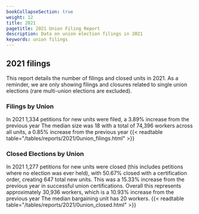 ```yaml
---
bookCollapseSection: true
weight: 12
title: 2021
pagetitle: 2021 Union Filing Report
description: Data on union election filings in 2021
keywords: union filings
---
```


## 2021 filings

This report details the number of filings and closed units in 2021. As a reminder, we are only showing filings and closures related to single union elections (rare multi-union elections are excluded).

### Filings by Union
In 2021 1,334 petitions for new units were filed, a 3.89% increase from the previous year The median size was 18 with a total of 74,396 workers across all units, a 0.85% increase from the previous year
{{< readtable table="/tables/reports/2021/0union_filings.html" >}}

### Closed Elections by Union
In 2021 1,277 petitions for new units were closed (this includes petitions where no election was ever held), with 50.67% closed with a certification order, creating 647 total new units. This was a 15.33% increase from the previous year in successful union certifications. Overall this represents approximately 30,936 workers, which is a 10.93% increase from the previous year The median bargaining unit has 20 workers.
{{< readtable table="/tables/reports/2021/0union_closed.html" >}}
